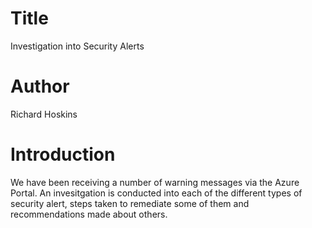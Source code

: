 # Title
Investigation into Security Alerts

# Author
Richard Hoskins

# Introduction
We have been receiving a number of warning messages via the Azure Portal. An invesitgation is conducted into each of the different types of security alert, steps taken to remediate some of them and recommendations made about others.

